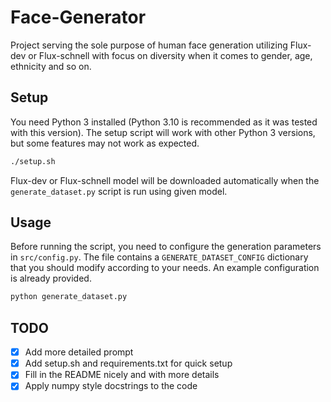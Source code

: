# Face-Generator
Project serving the sole purpose of human face generation utilizing Flux-dev or Flux-schnell with focus on diversity when it comes to gender, age, ethnicity and so on.


## Setup
You need Python 3 installed (Python 3.10 is recommended as it was tested with this version). The setup script will work with other Python 3 versions, but some features may not work as expected.

```bash
./setup.sh
```

Flux-dev or Flux-schnell model will be downloaded automatically when the `generate_dataset.py` script is run using given model.


## Usage
Before running the script, you need to configure the generation parameters in `src/config.py`. The file contains a `GENERATE_DATASET_CONFIG` dictionary that you should modify according to your needs. An example configuration is already provided.

```bash
python generate_dataset.py
```

## TODO
- [x] Add more detailed prompt
- [x] Add setup.sh and requirements.txt for quick setup
- [x] Fill in the README nicely and with more details
- [x] Apply numpy style docstrings to the code